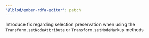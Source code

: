 ```yaml
---
'@lblod/ember-rdfa-editor': patch
---
```


Introduce fix regarding selection preservation when using the `Transform.setNodeAttribute` or `Transform.setNodeMarkup` methods
